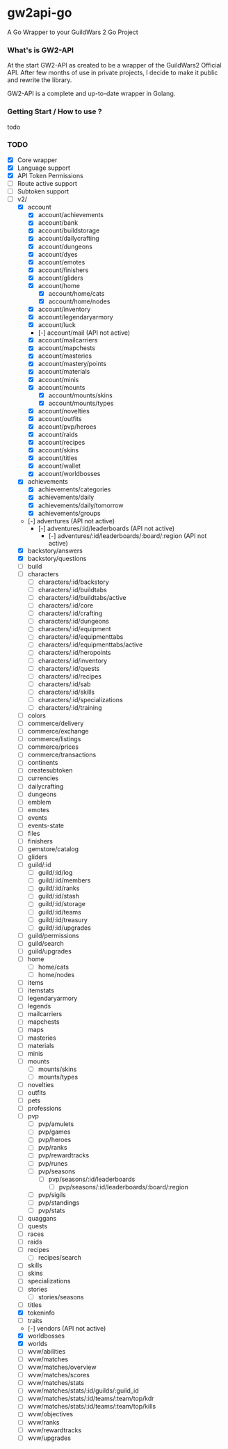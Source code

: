 # gw2api-go

A Go Wrapper to your GuildWars 2 Go Project

### What's is GW2-API 

At the start GW2-API as created to be a wrapper of the GuildWars2 Official API.
After few months of use in private projects, I decide to make it public and rewrite the library.

GW2-API is a complete and up-to-date wrapper in Golang.

### Getting Start / How to use ?

todo 
### TODO

- [x] Core wrapper
- [x] Language support
- [x] API Token Permissions
- [ ] Route active support
- [ ] Subtoken support
- [ ] v2/
  - [x] account
    - [x] account/achievements
    - [x] account/bank
    - [x] account/buildstorage
    - [x] account/dailycrafting
    - [x] account/dungeons
    - [x] account/dyes
    - [x] account/emotes
    - [x] account/finishers
    - [x] account/gliders
    - [x] account/home
      - [x] account/home/cats
      - [x] account/home/nodes
    - [x] account/inventory
    - [x] account/legendaryarmory
    - [x] account/luck
    - [-] account/mail (API not active)
    - [x] account/mailcarriers
    - [x] account/mapchests
    - [x] account/masteries
    - [x] account/mastery/points
    - [x] account/materials
    - [x] account/minis
    - [x] account/mounts
      - [x] account/mounts/skins
      - [x] account/mounts/types
    - [x] account/novelties
    - [x] account/outfits
    - [x] account/pvp/heroes
    - [x] account/raids
    - [x] account/recipes
    - [x] account/skins
    - [x] account/titles
    - [x] account/wallet
    - [x] account/worldbosses
  - [x] achievements
    - [x] achievements/categories
    - [x] achievements/daily
    - [x] achievements/daily/tomorrow
    - [x] achievements/groups
  - [-] adventures (API not active)
    - [-] adventures/:id/leaderboards (API not active)
      - [-] adventures/:id/leaderboards/:board/:region (API not active)
  - [x] backstory/answers
  - [x] backstory/questions
  - [ ] build
  - [ ] characters
    - [ ] characters/:id/backstory
    - [ ] characters/:id/buildtabs
    - [ ] characters/:id/buildtabs/active
    - [ ] characters/:id/core
    - [ ] characters/:id/crafting
    - [ ] characters/:id/dungeons
    - [ ] characters/:id/equipment
    - [ ] characters/:id/equipmenttabs
    - [ ] characters/:id/equipmenttabs/active
    - [ ] characters/:id/heropoints
    - [ ] characters/:id/inventory
    - [ ] characters/:id/quests
    - [ ] characters/:id/recipes
    - [ ] characters/:id/sab
    - [ ] characters/:id/skills
    - [ ] characters/:id/specializations
    - [ ] characters/:id/training
  - [ ] colors
  - [ ] commerce/delivery
  - [ ] commerce/exchange
  - [ ] commerce/listings
  - [ ] commerce/prices
  - [ ] commerce/transactions
  - [ ] continents
  - [ ] createsubtoken
  - [ ] currencies
  - [ ] dailycrafting
  - [ ] dungeons
  - [ ] emblem
  - [ ] emotes
  - [ ] events
  - [ ] events-state
  - [ ] files
  - [ ] finishers
  - [ ] gemstore/catalog
  - [ ] gliders
  - [ ] guild/:id
    - [ ] guild/:id/log
    - [ ] guild/:id/members
    - [ ] guild/:id/ranks
    - [ ] guild/:id/stash
    - [ ] guild/:id/storage
    - [ ] guild/:id/teams
    - [ ] guild/:id/treasury
    - [ ] guild/:id/upgrades
  - [ ] guild/permissions
  - [ ] guild/search
  - [ ] guild/upgrades
  - [ ] home
    - [ ] home/cats
    - [ ] home/nodes
  - [ ] items
  - [ ] itemstats
  - [ ] legendaryarmory
  - [ ] legends
  - [ ] mailcarriers
  - [ ] mapchests
  - [ ] maps
  - [ ] masteries
  - [ ] materials
  - [ ] minis
  - [ ] mounts
    - [ ] mounts/skins
    - [ ] mounts/types
  - [ ] novelties
  - [ ] outfits
  - [ ] pets
  - [ ] professions
  - [ ] pvp
    - [ ] pvp/amulets
    - [ ] pvp/games
    - [ ] pvp/heroes
    - [ ] pvp/ranks
    - [ ] pvp/rewardtracks
    - [ ] pvp/runes
    - [ ] pvp/seasons
      - [ ] pvp/seasons/:id/leaderboards
        - [ ] pvp/seasons/:id/leaderboards/:board/:region
    - [ ] pvp/sigils
    - [ ] pvp/standings
    - [ ] pvp/stats
  - [ ] quaggans
  - [ ] quests
  - [ ] races
  - [ ] raids
  - [ ] recipes
    - [ ] recipes/search
  - [ ] skills
  - [ ] skins
  - [ ] specializations
  - [ ] stories
    - [ ] stories/seasons
  - [ ] titles
  - [x] tokeninfo
  - [ ] traits
  - [-] vendors (API not active)
  - [x] worldbosses
  - [x] worlds
  - [ ] wvw/abilities
  - [ ] wvw/matches
  - [ ] wvw/matches/overview
  - [ ] wvw/matches/scores
  - [ ] wvw/matches/stats
  - [ ] wvw/matches/stats/:id/guilds/:guild_id
  - [ ] wvw/matches/stats/:id/teams/:team/top/kdr
  - [ ] wvw/matches/stats/:id/teams/:team/top/kills
  - [ ] wvw/objectives
  - [ ] wvw/ranks
  - [ ] wvw/rewardtracks
  - [ ] wvw/upgrades